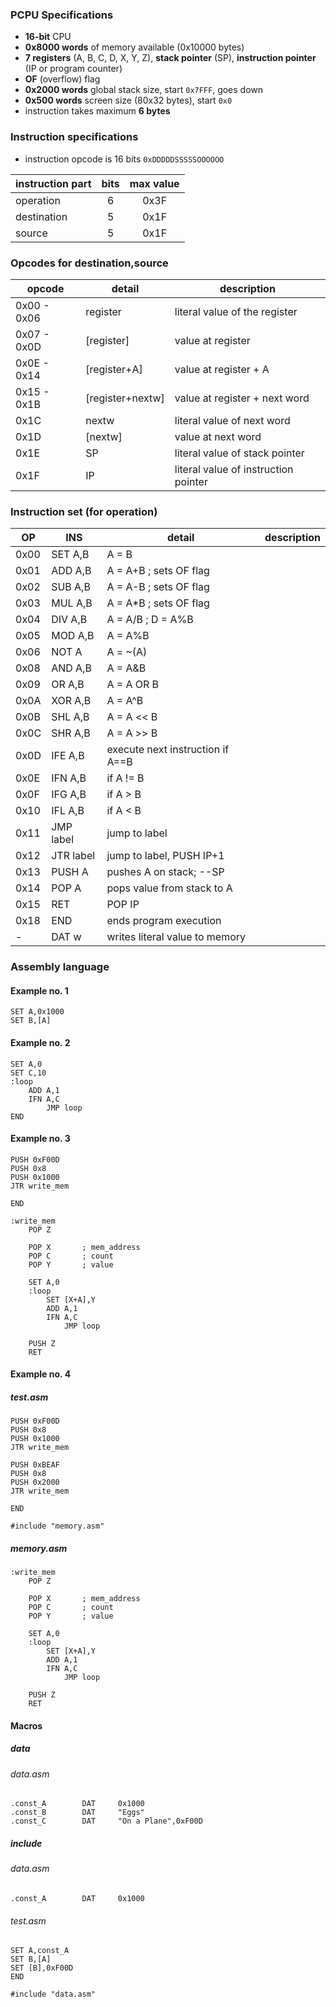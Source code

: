 ### PCPU Specifications
* **16-bit** CPU
* **0x8000 words** of memory available (0x10000 bytes)
* **7 registers** (A, B, C, D, X, Y, Z), **stack pointer** (SP), **instruction pointer** (IP or program counter)
* **OF** (overflow) flag
* **0x2000 words** global stack size, start `0x7FFF`, goes down
* **0x500 words** screen size (80x32 bytes), start `0x0`
* instruction takes maximum **6 bytes** 

### Instruction specifications
* instruction opcode is 16 bits `0xDDDDDSSSSSOOOOOO`

| instruction part   | bits   | max value  |
| ------------------ | :----: | :--------: |
| operation	     | 6      | 0x3F       |
| destination	     | 5      | 0x1F       |
| source	     | 5      | 0x1F       |


### Opcodes for destination,source

| opcode 	| detail	   | description	                    |
| ------------- | ---------------- | -------------------------------------- |
| 0x00 - 0x06	| register 	   | literal value of the register          |
| 0x07 - 0x0D	| [register]	   | value at register 			    |
| 0x0E - 0x14	| [register+A]     | value at register + A                  |
| 0x15 - 0x1B	| [register+nextw] | value at register + next word          |
| 0x1C		| nextw		   | literal value of next word             |
| 0x1D		| [nextw]          | value at next word                     |
| 0x1E		| SP               | literal value of stack pointer         |
| 0x1F		| IP               | literal value of instruction pointer   |

### Instruction set (for operation)

| OP     | INS              | detail                              | description                         |
| ------ | ---------------- | ----------------------------------- | ----------------------------------- |
| 0x00   | SET A,B          | A = B                               |                                     |
| 0x01   | ADD A,B          | A = A+B ; sets OF flag              |                                     |               
| 0x02   | SUB A,B          | A = A-B ; sets OF flag              |                                     |
| 0x03   | MUL A,B          | A = A*B ; sets OF flag              |                                     |
| 0x04   | DIV A,B          | A = A/B ; D = A%B                   |                                     |
| 0x05   | MOD A,B          | A = A%B                   	  |                                     |
| 0x06   | NOT A            | A = ~(A)                            |                                     |
| 0x08   | AND A,B          | A = A&B                             |                                     |
| 0x09   | OR A,B           | A = A OR B                          |                                     |
| 0x0A   | XOR A,B          | A = A^B                             |                                     |
| 0x0B   | SHL A,B          | A = A << B                          |                                     |
| 0x0C   | SHR A,B          | A = A >> B                          |                                     |
| 0x0D   | IFE A,B          | execute next instruction if A==B    |                                     |
| 0x0E   | IFN A,B          | if A != B            		  |                                     |
| 0x0F   | IFG A,B          | if A > B            		  |                                     |
| 0x10   | IFL A,B          | if A < B           		  |                                     |
| 0x11   | JMP label        | jump to label            		  |                                     |
| 0x12   | JTR label        | jump to label, PUSH IP+1 		  |                                     |
| 0x13   | PUSH A           | pushes A on stack; --SP 		  |                                     |
| 0x14   | POP A            | pops value from stack to A          |                                     |
| 0x15   | RET              | POP IP                       	  |                                     |
| 0x18   | END              | ends program execution              |                                     |
|   -    | DAT w            | writes literal value to memory      |                                     |

### Assembly language

#### Example no. 1
```
SET A,0x1000
SET B,[A]
```

#### Example no. 2
```
SET A,0
SET C,10
:loop
	ADD A,1
	IFN A,C
		JMP loop
END
```

#### Example no. 3
```
PUSH 0xF00D
PUSH 0x8
PUSH 0x1000
JTR write_mem

END

:write_mem
	POP Z

	POP X 		; mem_address
	POP C 		; count
	POP Y 		; value

	SET A,0
	:loop
		SET [X+A],Y
		ADD A,1
		IFN A,C
			JMP loop

	PUSH Z
	RET
```

#### Example no. 4

##### test.asm

```
PUSH 0xF00D
PUSH 0x8
PUSH 0x1000
JTR write_mem

PUSH 0xBEAF
PUSH 0x8
PUSH 0x2000
JTR write_mem

END

#include "memory.asm"
```

##### memory.asm
```
:write_mem
	POP Z

	POP X 		; mem_address
	POP C 		; count
	POP Y 		; value

	SET A,0
	:loop
		SET [X+A],Y
		ADD A,1
		IFN A,C
			JMP loop

	PUSH Z
	RET
```

#### Macros

##### data

###### data.asm
```
.const_A        DAT     0x1000
.const_B        DAT     "Eggs"
.const_C        DAT     "On a Plane",0xF00D
```

##### include

###### data.asm
```
.const_A        DAT     0x1000
```

###### test.asm
```
SET A,const_A
SET B,[A]
SET [B],0xF00D
END

#include "data.asm"
```
